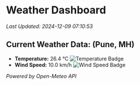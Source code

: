 
# Weather Dashboard

_Last Updated: 2024-12-09 07:10:53_

## Current Weather Data: (Pune, MH)
- **Temperature:** 26.4 °C ![Temperature Badge](https://img.shields.io/badge/Temperature-Medium%20Temp-green)
- **Wind Speed:** 10.0 km/h ![Wind Speed Badge](https://img.shields.io/badge/Wind%20Speed-Low%20Wind-blue)

*Powered by Open-Meteo API*
